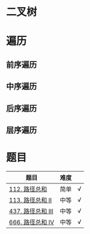 # 二叉树

# 遍历

## 前序遍历

## 中序遍历

## 后序遍历

## 层序遍历

# 题目
|题目|难度||
|---|---|---|
|[112. 路径总和](https://leetcode-cn.com/problems/path-sum/)|简单|√|
|[113. 路径总和 II](https://leetcode-cn.com/problems/path-sum-ii/)|中等|√|
|[437. 路径总和 III](https://leetcode-cn.com/problems/path-sum-iii/)|中等|√|
|[666. 路径总和 IV](https://leetcode-cn.com/problems/path-sum-iv/)|中等|√|
